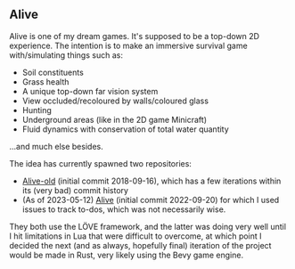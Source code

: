 ## Alive

Alive is one of my dream games. It's supposed to be a top-down 2D experience. The intention is to make an immersive survival game with/simulating things such as:
- Soil constituents
- Grass health
- A unique top-down far vision system
- View occluded/recoloured by walls/coloured glass
- Hunting
- Underground areas (like in the 2D game Minicraft)
- Fluid dynamics with conservation of total water quantity

...and  much else besides.

The idea has currently spawned two repositories:
- [Alive-old](https://github.com/wolfboyft/Alive-old) (initial commit 2018-09-16), which has a few iterations within its (very bad) commit history
- (As of 2023-05-12) [Alive](https://github.com/wolfboyft/Alive) (initial commit 2022-09-20) for which I used issues to track to-dos, which was not necessarily wise.

They both use the LÖVE framework, and the latter was doing very well until I hit limitations in Lua that were difficult to overcome, at which point I decided the next (and as always, hopefully final) iteration of the project would be made in Rust, very likely using the Bevy game engine.
